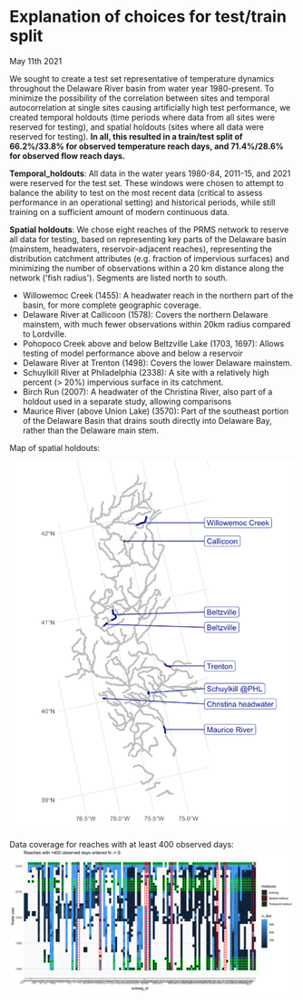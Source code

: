 # Explanation of choices for test/train split

May 11th 2021

We sought to create a test set representative of temperature dynamics throughout the Delaware River basin from water year 1980-present.  To minimize the possibility of the correlation between sites and temporal autocorrelation at single sites causing artificially high test performance, we created temporal holdouts (time periods where data from all sites were reserved for testing), and spatial holdouts (sites where all data were reserved for testing).  **In all, this resulted in a train/test split of 66.2%/33.8% for observed temperature reach  days, and 71.4%/28.6% for observed flow reach days.**

__Temporal_holdouts__: All data in the water years 1980-84, 2011-15, and 2021 were reserved for the test set.  These windows were chosen to attempt to balance the ability to test on the most recent data (critical to assess performance in an operational setting) and historical periods, while still training on a sufficient amount of modern continuous data.

__Spatial holdouts__: We chose eight reaches of the PRMS network to reserve all data for testing, based on representing key parts of the Delaware basin (mainstem, headwaters, reservoir-adjacent reaches), representing the distribution catchment attributes (e.g. fraction of impervious surfaces) and minimizing the number of observations within a 20 km distance along the network ('fish radius').  Segments are listed north to south.

  - Willowemoc Creek (1455): A headwater reach in the northern part of the basin, for more complete geographic coverage.
  - Delaware River at Callicoon (1578): Covers the northern Delaware mainstem, with much fewer observations within 20km radius compared to Lordville.
  - Pohopoco Creek above and below Beltzville Lake (1703, 1697): Allows testing of model performance above and below a reservoir
  - Delaware River at Trenton (1498): Covers the lower Delaware mainstem.
  - Schuylkill River at Philadelphia (2338): A site with a relatively high percent (> 20%) impervious surface in its catchment.
  - Birch Run (2007): A headwater of the Christina River, also part of a holdout used in a separate study, allowing comparisons
  - Maurice River (above Union Lake) (3570): Part of the southeast portion of the Delaware Basin that drains south directly into Delaware Bay, rather than the Delaware main stem.

Map of spatial holdouts:

![map of basin](drb_holdouts_map.png)

Data coverage for reaches with at least 400 observed days:
![tile plot](data_coverage_tiles.png)
